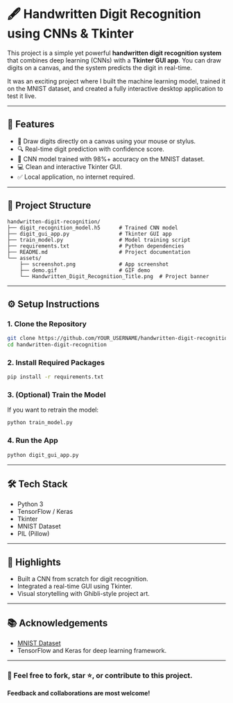 # 🖋️ Handwritten Digit Recognition using CNNs & Tkinter

This project is a simple yet powerful **handwritten digit recognition system** that combines deep learning (CNNs) with a **Tkinter GUI app**. You can draw digits on a canvas, and the system predicts the digit in real-time.

It was an exciting project where I built the machine learning model, trained it on the MNIST dataset, and created a fully interactive desktop application to test it live.

---

## 🚀 Features
- 🎨 Draw digits directly on a canvas using your mouse or stylus.
- 🔍 Real-time digit prediction with confidence score.
- 🧠 CNN model trained with 98%+ accuracy on the MNIST dataset.
- 💻 Clean and interactive Tkinter GUI.
- ✅ Local application, no internet required.

---

## 📂 Project Structure
```text
handwritten-digit-recognition/
├── digit_recognition_model.h5      # Trained CNN model
├── digit_gui_app.py                # Tkinter GUI app
├── train_model.py                  # Model training script
├── requirements.txt                # Python dependencies
├── README.md                       # Project documentation
└── assets/
    ├── screenshot.png              # App screenshot
    ├── demo.gif                    # GIF demo
    └── Handwritten_Digit_Recognition_Title.png  # Project banner
```

---

## ⚙️ Setup Instructions

### 1. Clone the Repository
```bash
git clone https://github.com/YOUR_USERNAME/handwritten-digit-recognition.git
cd handwritten-digit-recognition
```

### 2. Install Required Packages
```bash
pip install -r requirements.txt
```

### 3. (Optional) Train the Model
If you want to retrain the model:
```bash
python train_model.py
```

### 4. Run the App
```bash
python digit_gui_app.py
```

---

## 🛠️ Tech Stack
- Python 3
- TensorFlow / Keras
- Tkinter
- MNIST Dataset
- PIL (Pillow)

---

## 🌟 Highlights
- Built a CNN from scratch for digit recognition.
- Integrated a real-time GUI using Tkinter.
- Visual storytelling with Ghibli-style project art.

---

## 📚 Acknowledgements
- [MNIST Dataset](http://yann.lecun.com/exdb/mnist/)
- TensorFlow and Keras for deep learning framework.

---

### 💬 Feel free to fork, star ⭐, or contribute to this project.  
**Feedback and collaborations are most welcome!**
